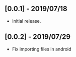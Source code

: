 ## [0.0.1] - 2019/07/18

* Initial release.

## [0.0.2] - 2019/07/29

* Fix importing files in android
